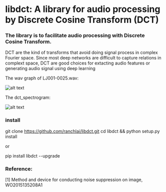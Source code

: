 # libdct: A library for audio processing by Discrete Cosine Transform (DCT)

### The library is to facilitate audio processing with  Discrete Cosine Transform. 

DCT are the kind of transforms that avoid doing signal process in complex Fourier space. 
Since most deep networks are difficult to capture relations in complext space, DCT are good choices for extacting audio features or generating audio signal using deep learning

The wav graph of LJ001-0025.wav:




![alt text](./samples/wav.png "wav")

The dct_spectrogram: 

![alt text](./samples/dct.png "dct")


### install


git clone https://github.com/ranchlai/libdct.git
cd libdct && python setup.py install

or 

pip install libdct --upgrade





### Reference: 
[1] Method and device for conducting noise suppression on image, WO2015135208A1
